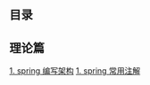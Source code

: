 ## 目录

## 理论篇

[1. spring 编写架构](https://github.com/yueyuanyang/knowledge/blob/master/springboot/theory/part1.md)
[1. spring 常用注解](https://github.com/yueyuanyang/knowledge/blob/master/springboot/theory/part2.md)
